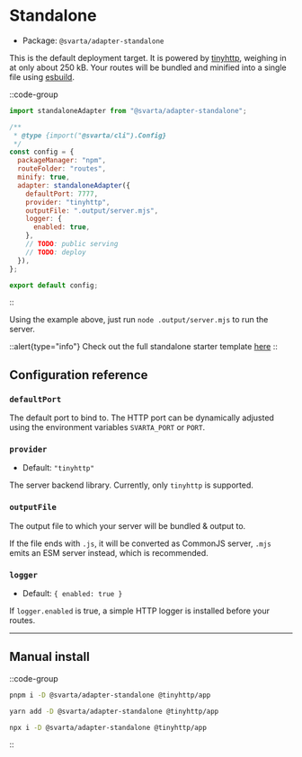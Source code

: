 # Standalone

- Package: `@svarta/adapter-standalone`

This is the default deployment target. It is powered by [tinyhttp](https://tinyhttp.v1rtl.site/), weighing in at only about 250 kB. Your routes will be bundled and minified into a single file using [esbuild](https://esbuild.github.io/).

::code-group

```js [svarta.config.mjs]
import standaloneAdapter from "@svarta/adapter-standalone";

/**
 * @type {import("@svarta/cli").Config}
 */
const config = {
  packageManager: "npm",
  routeFolder: "routes",
  minify: true,
  adapter: standaloneAdapter({
    defaultPort: 7777,
    provider: "tinyhttp",
    outputFile: ".output/server.mjs",
    logger: {
      enabled: true,
    },
    // TODO: public serving
    // TODO: deploy
  }),
};

export default config;
```

::

Using the example above, just run `node .output/server.mjs` to run the server.

::alert{type="info"}
Check out the full standalone starter template [here](https://github.com/svartajs/svarta/tree/main/templates/starter-http)
::

## Configuration reference

### `defaultPort`

The default port to bind to. The HTTP port can be dynamically adjusted using the environment variables `SVARTA_PORT` or `PORT`.

### `provider`

- Default: `"tinyhttp"`

The server backend library. Currently, only `tinyhttp` is supported.

### `outputFile`

The output file to which your server will be bundled & output to.

If the file ends with `.js`, it will be converted as CommonJS server, `.mjs` emits an ESM server instead, which is recommended.

### `logger`

- Default: `{ enabled: true }`

If `logger.enabled` is true, a simple HTTP logger is installed before your routes.

<!-- // TODO: public serving
// TODO: deploy -->

---

## Manual install

<!-- TODO: peers not required with auto install -->

::code-group

```bash [pnpm]
pnpm i -D @svarta/adapter-standalone @tinyhttp/app
```

```bash [yarn]
yarn add -D @svarta/adapter-standalone @tinyhttp/app
```

```bash [npm]
npx i -D @svarta/adapter-standalone @tinyhttp/app
```

::
